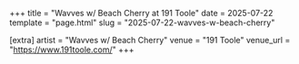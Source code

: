 +++
title = "Wavves w/ Beach Cherry at 191 Toole"
date = 2025-07-22
template = "page.html"
slug = "2025-07-22-wavves-w-beach-cherry"

[extra]
artist = "Wavves w/ Beach Cherry"
venue = "191 Toole"
venue_url = "https://www.191toole.com/"
+++
